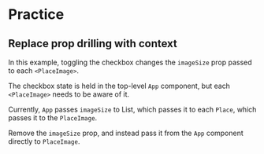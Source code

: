 # Practice

## Replace prop drilling with context

In this example, toggling the checkbox changes the `imageSize` prop passed to each `<PlaceImage>`. 

The checkbox state is held in the top-level `App` component, but each `<PlaceImage>` needs to be aware of it.

Currently, `App` passes `imageSize` to List, which passes it to each `Place`, which passes it to the `PlaceImage`. 

Remove the `imageSize` prop, and instead pass it from the `App` component directly to `PlaceImage`.